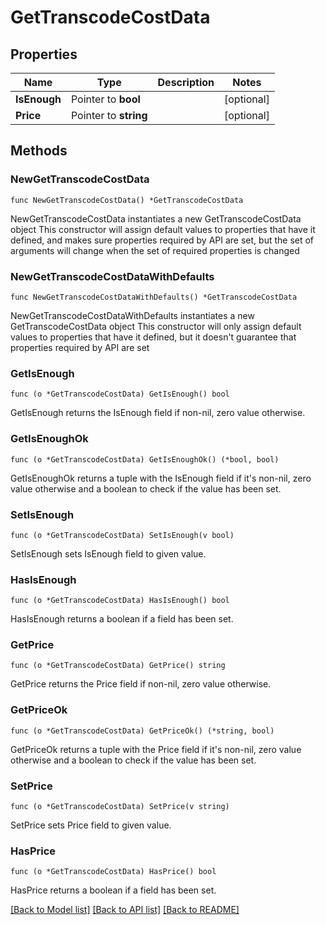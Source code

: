 # GetTranscodeCostData

## Properties

Name | Type | Description | Notes
------------ | ------------- | ------------- | -------------
**IsEnough** | Pointer to **bool** |  | [optional] 
**Price** | Pointer to **string** |  | [optional] 

## Methods

### NewGetTranscodeCostData

`func NewGetTranscodeCostData() *GetTranscodeCostData`

NewGetTranscodeCostData instantiates a new GetTranscodeCostData object
This constructor will assign default values to properties that have it defined,
and makes sure properties required by API are set, but the set of arguments
will change when the set of required properties is changed

### NewGetTranscodeCostDataWithDefaults

`func NewGetTranscodeCostDataWithDefaults() *GetTranscodeCostData`

NewGetTranscodeCostDataWithDefaults instantiates a new GetTranscodeCostData object
This constructor will only assign default values to properties that have it defined,
but it doesn't guarantee that properties required by API are set

### GetIsEnough

`func (o *GetTranscodeCostData) GetIsEnough() bool`

GetIsEnough returns the IsEnough field if non-nil, zero value otherwise.

### GetIsEnoughOk

`func (o *GetTranscodeCostData) GetIsEnoughOk() (*bool, bool)`

GetIsEnoughOk returns a tuple with the IsEnough field if it's non-nil, zero value otherwise
and a boolean to check if the value has been set.

### SetIsEnough

`func (o *GetTranscodeCostData) SetIsEnough(v bool)`

SetIsEnough sets IsEnough field to given value.

### HasIsEnough

`func (o *GetTranscodeCostData) HasIsEnough() bool`

HasIsEnough returns a boolean if a field has been set.

### GetPrice

`func (o *GetTranscodeCostData) GetPrice() string`

GetPrice returns the Price field if non-nil, zero value otherwise.

### GetPriceOk

`func (o *GetTranscodeCostData) GetPriceOk() (*string, bool)`

GetPriceOk returns a tuple with the Price field if it's non-nil, zero value otherwise
and a boolean to check if the value has been set.

### SetPrice

`func (o *GetTranscodeCostData) SetPrice(v string)`

SetPrice sets Price field to given value.

### HasPrice

`func (o *GetTranscodeCostData) HasPrice() bool`

HasPrice returns a boolean if a field has been set.


[[Back to Model list]](../README.md#documentation-for-models) [[Back to API list]](../README.md#documentation-for-api-endpoints) [[Back to README]](../README.md)


